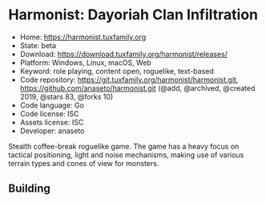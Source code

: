 # Harmonist: Dayoriah Clan Infiltration

- Home: https://harmonist.tuxfamily.org
- State: beta
- Download: https://download.tuxfamily.org/harmonist/releases/
- Platform: Windows, Linux, macOS, Web
- Keyword: role playing, content open, roguelike, text-based
- Code repository: https://git.tuxfamily.org/harmonist/harmonist.git, https://github.com/anaseto/harmonist.git (@add, @archived, @created 2019, @stars 83, @forks 10)
- Code language: Go
- Code license: ISC
- Assets license: ISC
- Developer: anaseto

Stealth coffee-break roguelike game. The game has a heavy focus on tactical positioning, light and noise mechanisms, making use of various terrain types and cones of view for monsters.

## Building
